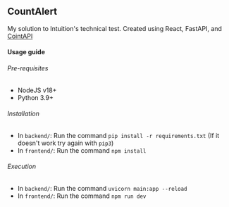 ## CountAlert
My solution to Intuition's technical test.
Created using React, FastAPI, and [CointAPI](https://docs.coinapi.io)

#### Usage guide
###### Pre-requisites
- NodeJS v18+
- Python 3.9+

###### Installation
- In `backend/`: Run the command `pip install -r requirements.txt` (If it doesn't work try again with `pip3`)
- In `frontend/`: Run the command `npm install`

###### Execution
- In `backend/`: Run the command `uvicorn main:app --reload`
- In `frontend/`: Run the command `npm run dev`
